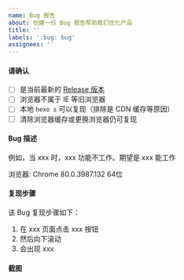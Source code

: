 ```yaml
---
name: Bug 报告
about: 创建一份 Bug 报告帮助我们优化产品
title: ''
labels: ':bug: bug'
assignees: ''
---
```


#### 请确认
- [ ] 是当前最新的 [Release 版本](https://github.com/fluid-dev/hexo-theme-fluid/releases)
- [ ] 浏览器不属于 IE 等旧浏览器 
- [ ] 本地 `hexo s` 可以复现（排除是 CDN 缓存等原因）
- [ ] 清除浏览器缓存或更换浏览器仍可复现

#### Bug 描述
例如，当 xxx 时，xxx 功能不工作。期望是 xxx 能工作

浏览器: Chrome 80.0.3987.132 64位

#### 复现步骤
该 Bug 复现步骤如下：
1. 在 xxx 页面点击 xxx 按钮
2. 然后向下滚动
3. 会出现 xxx

#### 截图
